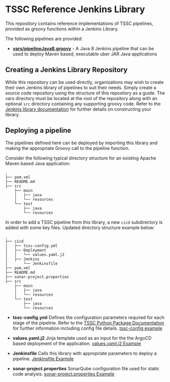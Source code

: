 # TSSC Reference Jenkins Library

This repository contains reference implementations of TSSC pipelines, provided as groovy functions within a Jenkins Library.

The following pipelines are provided:
* **[vars/pipelineJava8.groovy](vars/pipelineJava8.groovy)** - A Java 8 Jenkins pipeline that can be used to deploy Maven based, executable uber JAR Java applications

## Creating a Jenkins Library Repository

While this repository can be used directly, organizations may wish to create their own Jenkins library of pipelines to suit their needs. Simply create a source code repository using the structure of this repository as a guide. The vars directory must be located at the root of the repository along with an optional `src` directory containing any supporting groovy code.  Refer to the [Jenkins library documentation](https://www.jenkins.io/doc/book/pipeline/shared-libraries/) for further details on constructing your library.


## Deploying a pipeline
The pipelines defined here can be deployed by importing this library and making the appropriate Groovy call to the pipeline function.

Consider the following typical directory structure for an existing Apache Maven based Java application:
```
.
├── pom.xml
├── README.md
├── src
    ├── main
    │   ├── java
    │   └── resources
    └── test
        ├── java
        └── resources
```

In order to add a TSSC pipeline from this library, a new `cicd` subdirectory is added with some key files. Updated directory structure example below:

```
.
├── cicd
|   ├── tssc-config.yml
│   ├── Deployment
│   │   └── values.yaml.j2
│   ├── Jenkins
│       └── Jenkinsfile
├── pom.xml
├── README.md
├── sonar-project.properties
├── src
    ├── main
    │   ├── java
    │   └── resources
    └── test
        ├── java
        └── resources
```

* **tssc-config.yml** Defines the configuration parameters required for each stage of the pipeline. Refer to the [TSSC Python Package Documentation](https://rhtconsulting.github.io/tssc-python-package/) for further information including config file details. [tssc-config example](examples/tssc-config-java8.yml)

* **values.yaml.j2** Jinja template used as an input for the the ArgoCD based deployment of the application. [values.yaml.j2 Example](examples/values.yaml.j2)

* **Jenkinsfile** Calls this library with appropriate parameters to deploy a pipeline. [Jenkinsfile Example](examples/Jenkinsfile.java8)

* **sonar-project.properties** SonarQube configuration file used for static code analysis. [sonar-project.properties Example](examples/sonar-project-sonar-java8.yml)

